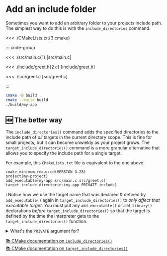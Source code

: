 # Add an include folder

Sometimes you want to add an arbitrary folder to your projects include path. The simplest way to do this is with the `include_directories` command.

<<< ./CMakeLists.txt{3 cmake}

::: code-group

<<< ./src/main.c{1} [src/main.c]

<<< ./include/greet.h{2 c} [include/greet.h]

<<< ./src/greet.c [src/greet.c]

:::

```sh
cmake -B build
cmake --build build
./build/my-app
```

## 🆕 The better way

The `include_directories()` command adds the specified directories to the include path of _all_ targets in the current directory scope. This is fine for small projects, but it can become unwieldy as your project grows. The `target_include_directories()` command is a more granular alternative that allows you to specify the include path for a single target.

For example, this `CMakeLists.txt` file is equivalent to the one above:

```cmake{4}
cmake_minimum_required(VERSION 3.28)
project(my-project)
add_executable(my-app src/main.c src/greet.c)
target_include_directories(my-app PRIVATE include)
```

ℹ Notice how we use the target name that was declared & defined by `add_executable()` again in `target_include_directories()` to _only affect that executable target_. You must put any `add_executable()` or `add_library()` declarations _before_ `target_include_directories()` so that the target is defined by the time the interpreter gets to the `target_include_directories()` function.

<details><summary>What's the <code>PRIVATE</code> argument for?</summary>

It's a required argument. The enum options are `PUBLIC`, `PRIVATE`, and `INTERFACE`.

> The `INTERFACE`, `PUBLIC` and `PRIVATE` keywords are required to specify the scope of the following arguments. `PRIVATE` and `PUBLIC` items will populate the `INCLUDE_DIRECTORIES` property of `<target>`. `PUBLIC` and `INTERFACE` items will populate the `INTERFACE_INCLUDE_DIRECTORIES` property of `<target>`. The following arguments specify include directories.

</details>

[📚 CMake documentation on `include_directories()`](https://cmake.org/cmake/help/latest/command/include_directories.html) \
[📚 CMake documentation on `target_include_directories()`](https://cmake.org/cmake/help/latest/command/target_include_directories.html)
